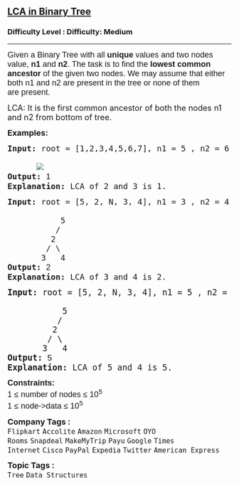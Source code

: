 <h2><a href="https://www.geeksforgeeks.org/problems/lowest-common-ancestor-in-a-binary-tree/1?page=1&company=Google&difficulty=Basic,Easy,Medium,Hard&status=unsolved&sortBy=submissions">LCA in Binary Tree</a></h2><h3>Difficulty Level : Difficulty: Medium</h3><hr><div class="problems_problem_content__Xm_eO"><p><span style="font-size: 18px;"><span style="font-family: arial,helvetica,sans-serif;">Given a Binary Tree with all <strong>unique</strong> values and two nodes value,&nbsp;<strong>n1</strong> and <strong>n2</strong>. The task is to find the<strong>&nbsp;lowest common ancestor</strong> of the given two nodes. We may assume that either both n1 and n2 are present in the tree or none of them are&nbsp;present. </span></span></p>
<p><span style="font-size: 18px;">LCA: It is the first common ancestor of both the nodes n1 and n2 from bottom of tree.</span></p>
<p><span style="font-size: 18px;"><strong>Examples:</strong></span></p>
<pre><span style="font-size: 18px;"><strong>Input: </strong>root = [1,2,3,4,5,6,7], n1 = 5 , n2 = 6<br>
&nbsp;     <img src="https://media.geeksforgeeks.org/wp-content/uploads/20220726133857/UntitledDiagramdrawio-300x179.png">
<strong>Output: </strong><span style="font-family: arial,helvetica,sans-serif;">1
</span><strong>Explanation: </strong></span><span style="font-size: 18px;">LCA of 2 and 3 is 1.</span></pre>
<pre><span style="font-size: 18px;"><strong style="font-size: 18px;">Input: </strong><span style="font-size: 18px;">root = [5, 2, N, 3, 4], n1 = 3 , n2 = 4 <br>
           5    
      &nbsp;   /    
      &nbsp;  2  
      &nbsp; / \  
      &nbsp;3   4
</span><strong style="font-size: 18px;">Output: </strong><span style="font-family: arial,helvetica,sans-serif;">2
</span><strong style="font-size: 18px;">Explanation: </strong><span style="font-size: 18px;">LCA of 3 and 4 is 2.</span><strong style="font-size: 18px;"> </strong></span></pre>
<pre><span style="font-size: 14pt;"><strong style="font-size: 14pt;">Input: </strong><span style="font-size: 14pt;">root = </span><span style="font-size: 18.6667px;">[5, 2, N, 3, 4], n1 = 5 , n2 = 4 <br></span><span style="font-size: 14pt;">
           5    
      &nbsp;   /    
      &nbsp;  2  
      &nbsp; / \  
      &nbsp;3   4
</span><strong style="font-size: 14pt;">Output: </strong><span style="font-family: arial,helvetica,sans-serif;">5
</span><strong style="font-size: 14pt;">Explanation: </strong><span style="font-size: 14pt;">LCA of 5 and 4 is 5.</span><strong style="font-size: 14pt;"> </strong></span></pre>
<p><span style="font-size: 18px;"><span style="font-family: arial,helvetica,sans-serif;"><strong>Constraints:</strong><br>1 ≤ number of nodes ≤ 10<sup>5</sup><br>1 ≤ node-&gt;data ≤ 10<sup>5</sup></span></span></p></div><p><span style=font-size:18px><strong>Company Tags : </strong><br><code>Flipkart</code>&nbsp;<code>Accolite</code>&nbsp;<code>Amazon</code>&nbsp;<code>Microsoft</code>&nbsp;<code>OYO Rooms</code>&nbsp;<code>Snapdeal</code>&nbsp;<code>MakeMyTrip</code>&nbsp;<code>Payu</code>&nbsp;<code>Google</code>&nbsp;<code>Times Internet</code>&nbsp;<code>Cisco</code>&nbsp;<code>PayPal</code>&nbsp;<code>Expedia</code>&nbsp;<code>Twitter</code>&nbsp;<code>American Express</code>&nbsp;<br><p><span style=font-size:18px><strong>Topic Tags : </strong><br><code>Tree</code>&nbsp;<code>Data Structures</code>&nbsp;